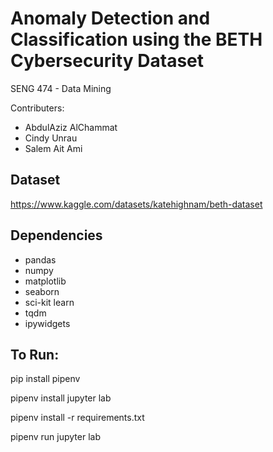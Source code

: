 # Anomaly Detection and Classification using the BETH Cybersecurity Dataset
SENG 474 - Data Mining

Contributers:

* AbdulAziz AlChammat
* Cindy Unrau
* Salem Ait Ami

## Dataset

https://www.kaggle.com/datasets/katehighnam/beth-dataset

## Dependencies
- pandas
- numpy
- matplotlib
- seaborn
- sci-kit learn
- tqdm
- ipywidgets

## To Run:
pip install pipenv


pipenv install jupyter lab


pipenv install -r requirements.txt


pipenv run jupyter lab
